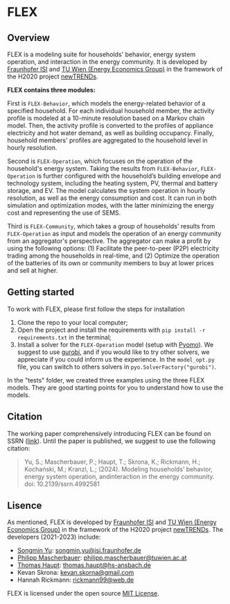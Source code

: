 # FLEX

## Overview

FLEX is a modeling suite for households' behavior, energy system operation, and interaction in the energy community.
It is developed by 
[Fraunhofer ISI](https://www.isi.fraunhofer.de/) and 
[TU Wien (Energy Economics Group)](https://eeg.tuwien.ac.at/)
in the framework of the H2020 project [newTRENDs](https://newTRENDs2020.eu/).

**FLEX contains three modules:**

First is `FLEX-Behavior`, which models the energy-related behavior of a specified household. 
For each individual household member, the activity profile is modeled at a 10-minute resolution based on a Markov chain model. 
Then, the activity profile is converted to the profiles of appliance electricity and hot water demand, as well as building occupancy. 
Finally, household members' profiles are aggregated to the household level in hourly resolution.

Second is `FLEX-Operation`, which focuses on the operation of the household's energy system. 
Taking the results from `FLEX-Behavior`, `FLEX-Operation` is further configured with the household’s building envelope and technology system, 
including the heating system, PV, thermal and battery storage, and EV. The model calculates the system operation in hourly resolution, 
as well as the energy consumption and cost. It can run in both simulation and optimization modes, with the latter minimizing the energy cost and representing the use of SEMS. 

Third is `FLEX-Community`, which takes a group of households' results from `FLEX-Operation` as input and models the operation of an energy community from an aggregator's perspective. 
The aggregator can make a profit by using the following options: 
(1) Facilitate the peer-to-peer (P2P) electricity trading among the households in real-time, and 
(2) Optimize the operation of the batteries of its own or community members to buy at lower prices and sell at higher. 

## Getting started <div id="Getting_started"/>

To work with FLEX, please first follow the steps for installation 

1. Clone the repo to your local computer;
2. Open the project and install the requirements with `pip install -r requirements.txt` in the terminal;
3. Install a solver for the `FLEX-Operation` model (setup with [Pyomo](http://www.pyomo.org/)). 
We suggest to use [gurobi](https://www.gurobi.com/), and if you would like to try other solvers, 
we appreciate if you could inform us the experience. 
In the `model_opt.py` file, you can switch to others solvers in `pyo.SolverFactory("gurobi")`.

In the "tests" folder, we created three examples using the three FLEX models. 
They are good starting points for you to understand how to use the models.

## Citation

The working paper comprehensively introducing FLEX can be found on SSRN ([link](https://papers.ssrn.com/sol3/papers.cfm?abstract_id=4992581)). 
Until the paper is published, we suggest to use the following citation:

> Yu, S.; Mascherbauer, P.; Haupt, T.; Skrona, K.; Rickmann, H.; Kochański, M.; Kranzl, L.; (2024). 
Modeling households’ behavior, energy system operation, andinteraction in the energy community. doi: 10.2139/ssrn.4992581

## Lisence

As mentioned, FLEX is developed by 
[Fraunhofer ISI](https://www.isi.fraunhofer.de/) and 
[TU Wien (Energy Economics Group)](https://eeg.tuwien.ac.at/)
in the framework of the H2020 project [newTRENDs](https://newTRENDs2020.eu/).
The developers (2021-2023) include:
* [Songmin Yu](https://www.isi.fraunhofer.de/en/competence-center/energiepolitik-energiemaerkte/mitarbeiter/yu.html): songmin.yu@isi.fraunhofer.de
* [Philipp Mascherbauer](https://eeg.tuwien.ac.at/staff/people/philipp-mascherbauer): philipp.mascherbauer@tuwien.ac.at
* [Thomas Haupt](https://www.hs-ansbach.de/personen/haupt-thomas/): thomas.haupt@hs-ansbach.de
* Kevan Skrona: kevan.skorna@gmail.com
* Hannah Rickmann: rickmann99@web.de

FLEX is licensed under the open source [MIT License](https://github.com/H2020-newTRENDs/FLEX/blob/master/LICENSE.txt).

